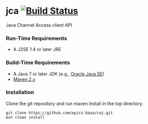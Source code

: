 # jca [![Build Status](https://travis-ci.org/epics-base/jca.svg?branch=master)](https://travis-ci.org/epics-base/jca)

Java Channel Access client API

### Run-Time Requirements

- A J2SE 1.4 or later JRE

### Build-Time Requirements

- A Java 7 or later JDK (e.g., [Oracle Java SE](http://www.oracle.com/technetwork/java/javase/index.html))
- [Maven 2.x](https://maven.apache.org/)

### Installation

Clone the git repository and run maven install in the top directory.
```
git clone https://github.com/epics-base/caj.git
mvn clean install
```
